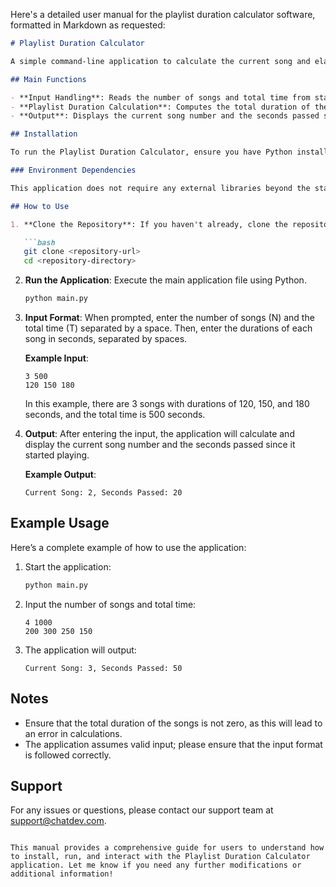 Here's a detailed user manual for the playlist duration calculator software, formatted in Markdown as requested:

```markdown
# Playlist Duration Calculator

A simple command-line application to calculate the current song and elapsed time in a playlist based on user-defined song durations and total time.

## Main Functions

- **Input Handling**: Reads the number of songs and total time from standard input.
- **Playlist Duration Calculation**: Computes the total duration of the playlist and determines the current song based on the elapsed time.
- **Output**: Displays the current song number and the seconds passed since it started playing.

## Installation

To run the Playlist Duration Calculator, ensure you have Python installed on your machine. You can download Python from [python.org](https://www.python.org/downloads/).

### Environment Dependencies

This application does not require any external libraries beyond the standard Python library. However, it is recommended to use Python 3.6 or higher.

## How to Use

1. **Clone the Repository**: If you haven't already, clone the repository containing the application code.

   ```bash
   git clone <repository-url>
   cd <repository-directory>
   ```

2. **Run the Application**: Execute the main application file using Python.

   ```bash
   python main.py
   ```

3. **Input Format**: When prompted, enter the number of songs (N) and the total time (T) separated by a space. Then, enter the durations of each song in seconds, separated by spaces.

   **Example Input**:
   ```
   3 500
   120 150 180
   ```

   In this example, there are 3 songs with durations of 120, 150, and 180 seconds, and the total time is 500 seconds.

4. **Output**: After entering the input, the application will calculate and display the current song number and the seconds passed since it started playing.

   **Example Output**:
   ```
   Current Song: 2, Seconds Passed: 20
   ```

## Example Usage

Here’s a complete example of how to use the application:

1. Start the application:
   ```bash
   python main.py
   ```

2. Input the number of songs and total time:
   ```
   4 1000
   200 300 250 150
   ```

3. The application will output:
   ```
   Current Song: 3, Seconds Passed: 50
   ```

## Notes

- Ensure that the total duration of the songs is not zero, as this will lead to an error in calculations.
- The application assumes valid input; please ensure that the input format is followed correctly.

## Support

For any issues or questions, please contact our support team at [support@chatdev.com](mailto:support@chatdev.com).

```

This manual provides a comprehensive guide for users to understand how to install, run, and interact with the Playlist Duration Calculator application. Let me know if you need any further modifications or additional information!